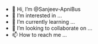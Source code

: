 - 👋 Hi, I’m @Sanjeev-ApniBus
- 👀 I’m interested in ...
- 🌱 I’m currently learning ...
- 💞️ I’m looking to collaborate on ...
- 📫 How to reach me ...

<!---
Sanjeev-ApniBus/Sanjeev-ApniBus is a ✨ special ✨ repository because its `README.md` (this file) appears on your GitHub profile.
You can click the Preview link to take a look at your changes.
--->
